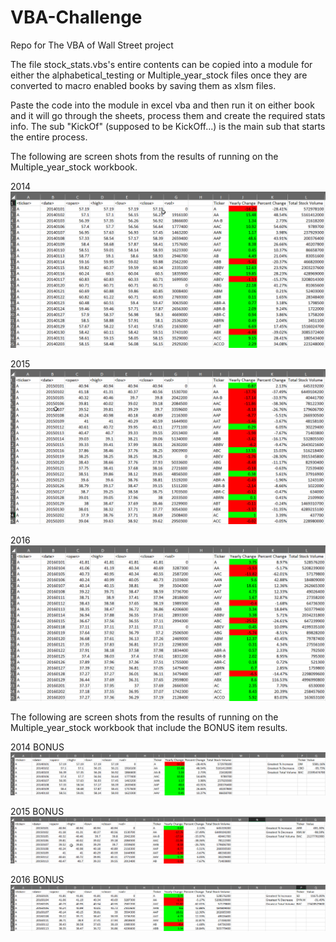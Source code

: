 # VBA-Challenge
Repo for The VBA of Wall Street project

The file stock_stats.vbs's entire contents can be copied into a module for either the alphabetical_testing or Multiple_year_stock files once they are converted to macro enabled books by saving them as xlsm files.

Paste the code into the module in excel vba and then run it on either book and it will go through the sheets, process them and create the required stats info.  The sub "KickOf" (supposed to be KickOff...) is the main sub that starts the entire process. 

The following are screen shots from the results of running on the Multiple_year_stock workbook.

2014
![2014](2014.png)

2015
![2015](2015.png)

2016
![2016](2016.png)

The following are screen shots from the results of running on the Multiple_year_stock workbook that include the BONUS item results.

2014 BONUS
![2014 BONUS](2014_BONUS.png)

2015 BONUS
![2015 BONUS](2015_BONUS.png)

2016 BONUS
![2016 BONUS](2016_BONUS.png)

